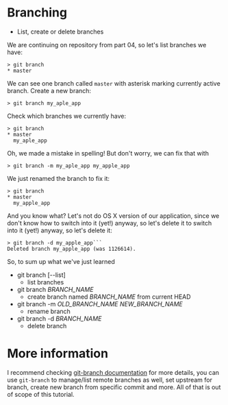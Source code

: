 # Branching

* List, create or delete branches

We are continuing on repository from part 04, so let's list branches
we have:

```
> git branch
* master
```

We can see one branch called `master` with asterisk marking currently
active branch. Create a new branch:

```
> git branch my_aple_app
```

Check which branches we currently have:

```
> git branch
* master
  my_aple_app
```

Oh, we made a mistake in spelling! But don't worry, we can fix that with

```
> git branch -m my_aple_app my_apple_app
```

We just renamed the branch to fix it:

```
> git branch
* master
  my_apple_app
```

And you know what? Let's not do OS X version of our application, since we don't know how to switch into it (yet!) anyway, so let's delete it
to switch into it (yet!) anyway, so let's delete it:

```
> git branch -d my_apple_app```
Deleted branch my_apple_app (was 1126614).
```

So, to sum up what we've just learned

* git branch [--list]
	* list branches
* git branch _BRANCH_NAME_
	* create branch named _BRANCH_NAME_ from current HEAD
* git branch -m _OLD_BRANCH_NAME_ _NEW_BRANCH_NAME_
	* rename branch
* git branch -d _BRANCH_NAME_
	* delete branch

# More information

I recommend checking [git-branch documentation](https://git-scm.com/docs/git-branch) for more details,
you can use `git-branch` to manage/list remote branches as well, set upstream for branch, create new branch from specific commit and more. All of that is out of scope of this tutorial.

